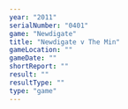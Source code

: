 ```yaml
---
year: "2011"
serialNumber: "0401" 
game: "Newdigate"
title: "Newdigate v The Min"
gameLocation: ""
gameDate: ""
shortReport: ""
result: ""
resultType: ""
type: "game"
---
```

